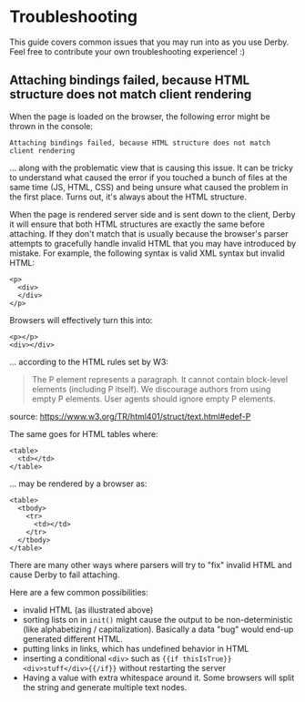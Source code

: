 # Troubleshooting

This guide covers common issues that you may run into as you use Derby. Feel free to contribute your own troubleshooting experience! :)

## Attaching bindings failed, because HTML structure does not match client rendering

When the page is loaded on the browser, the following error might be thrown in the console:

```
Attaching bindings failed, because HTML structure does not match client rendering
```

... along with the problematic view that is causing this issue. It can be tricky to understand what caused the error if you touched a bunch of files at the same time (JS, HTML, CSS) and being unsure what caused the problem in the first place. Turns out, it's always about the HTML structure.

When the page is rendered server side and is sent down to the client, Derby it will ensure that both HTML structures are exactly the same before attaching. If they don't match that is usually because the browser's parser attempts to gracefully handle invalid HTML that you may have introduced by mistake. For example, the following syntax is valid XML syntax but invalid HTML:

```
<p>
  <div>
  </div>
</p>
```

Browsers will effectively turn this into:

```
<p></p>
<div></div>
```

... according to the HTML rules set by W3:

> The P element represents a paragraph. It cannot contain block-level elements (including P itself). We discourage authors from using empty P elements. User agents should ignore empty P elements.

source: https://www.w3.org/TR/html401/struct/text.html#edef-P

The same goes for HTML tables where:

```
<table>
  <td></td>
</table>
```

... may be rendered by a browser as:

```
<table>
  <tbody>
    <tr>
      <td></td>
    </tr>
  </tbody>
</table>
```

There are many other ways where parsers will try to "fix" invalid HTML and cause Derby to fail attaching.

Here are a few common possibilities:
* invalid HTML (as illustrated above)
* sorting lists on in `init()` might cause the output to be non-deterministic (like alphabetizing / capitalization). Basically a data "bug" would end-up generated different HTML.
* putting links in links, which has undefined behavior in HTML
* inserting a conditional `<div>` such as `{{if thisIsTrue}}<div>stuff</div>{{/if}}` without restarting the server
* Having a value with extra whitespace around it. Some browsers will split the string and generate multiple text nodes.
